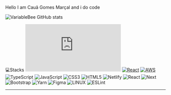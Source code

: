 Hello
I am Cauã Gomes Marçal and i do code

![VariableBee GitHub stats](https://github-readme-stats.vercel.app/api?username=cauanzinhooo&show_icons=true&theme=gotham)


💻Stacks
[![Next.js](https://img.shields.io/badge/Next.js-^12.0.0-blue?logo=next.js)](https://nextjs.org/)
[![React](https://img.shields.io/badge/React-^17.0.0-blue?logo=react)](https://reactjs.org/)
[![AWS](https://img.shields.io/badge/AWS-^2.0.0-orange?logo=amazon-aws)](https://aws.amazon.com/)
![TypeScript](https://img.shields.io/badge/typescript-%23007ACC.svg?style=for-the-badge&logo=typescript&logoColor=white) ![JavaScript](https://img.shields.io/badge/javascript-%23323330.svg?style=for-the-badge&logo=javascript&logoColor=%23F7DF1E) ![CSS3](https://img.shields.io/badge/css3-%231572B6.svg?style=for-the-badge&logo=css3&logoColor=white) ![HTML5](https://img.shields.io/badge/html5-%23E34F26.svg?style=for-the-badge&logo=html5&logoColor=white)  ![Netlify](https://img.shields.io/badge/netlify-%23000000.svg?style=for-the-badge&logo=netlify&logoColor=#00C7B7) ![React](https://img.shields.io/badge/react-%2320232a.svg?style=for-the-badge&logo=react&logoColor=%2361DAFB)  ![Next ](https://img.shields.io/badge/Next-black?style=for-the-badge&logo=next.js&logoColor=white) ![Bootstrap](https://img.shields.io/badge/bootstrap-%23563D7C.svg?style=for-the-badge&logo=bootstrap&logoColor=white) ![Yarn](https://img.shields.io/badge/yarn-%232C8EBB.svg?style=for-the-badge&logo=yarn&logoColor=white) 	![Figma](https://img.shields.io/badge/figma-%23F24E1E.svg?style=for-the-badge&logo=figma&logoColor=white) ![LINUX](https://img.shields.io/badge/Linux-FCC624?style=for-the-badge&logo=linux&logoColor=black) ![ESLint](https://img.shields.io/badge/ESLint-4B3263?style=for-the-badge&logo=eslint&logoColor=white)



---


<!-- Proudly created with GPRM ( https://gprm.itsvg.in ) -->
